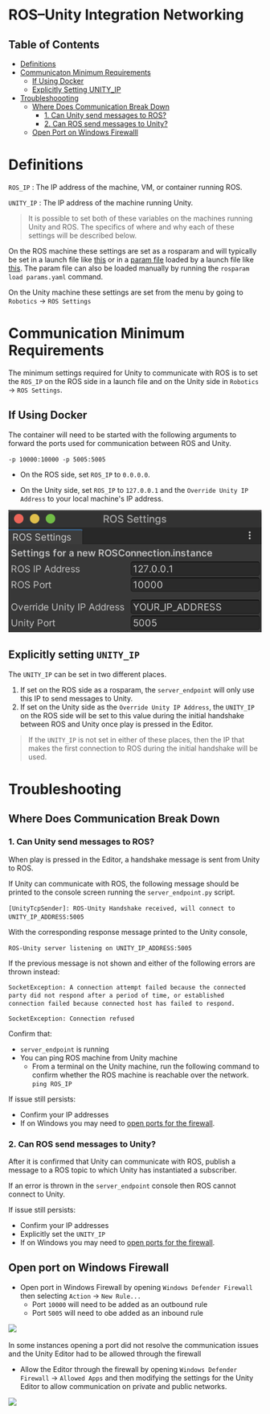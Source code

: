 # ROS–Unity Integration Networking

## Table of Contents
- [Definitions](#definitions)
- [Communicaton Minimum Requirements](#communication-minimum-requirements)
	- [If Using Docker](#if-using-docker)
	- [Explicitly Setting UNITY_IP](#explicitly-setting-unity_ip)
- [Troubleshoooting](#troubleshooting)
	- [Where Does Communication Break Down](#where-does-communication-break-down)
		- [1. Can Unity send messages to ROS?](#1-can-unity-send-messages-to-ros)
		- [2. Can ROS send messages to Unity?](#2-can-ros-send-messages-to-unity)
	- [Open Port on Windows Firewalll](#open-port-on-windows-firewall)

# Definitions

`ROS_IP` : The IP address of the machine, VM, or container running ROS.

`UNITY_IP` : The IP address of the machine running Unity.

> It is possible to set both of these variables on the machines running Unity and ROS. The specifics of where and why each of these settings will be described below.

On the ROS machine these settings are set as a rosparam and will typically be set in a launch file like [this](https://github.com/Unity-Technologies/Unity-Robotics-Hub/blob/main/tutorials/ros_packages/robotics_demo/launch/robo_demo.launch) or in a [param file](https://github.com/Unity-Technologies/Unity-Robotics-Hub/blob/main/tutorials/pick_and_place/ROS/src/niryo_moveit/config/params.yaml) loaded by a launch file like [this](https://github.com/Unity-Technologies/Unity-Robotics-Hub/blob/main/tutorials/pick_and_place/ROS/src/niryo_moveit/launch/part_3.launch#L2). The param file can also be loaded manually by running the `rosparam load params.yaml` command.

On the Unity machine these settings are set from the menu by going to `Robotics` -> `ROS Settings`


# Communication Minimum Requirements

The minimum settings required for Unity to communicate with ROS is to set the `ROS_IP` on the ROS side in a launch file and on the Unity side in `Robotics` -> `ROS Settings`.

## If Using Docker

The container will need to be started with the following arguments to forward the ports used for communication between ROS and Unity.

`-p 10000:10000 -p 5005:5005`


- On the ROS side, set `ROS_IP` to `0.0.0.0`.

- On the Unity side, set `ROS_IP` to `127.0.0.1` and the `Override Unity IP Address` to your local machine's IP address.

![](images/troubleshoot-docker-unity.png)

## Explicitly setting `UNITY_IP`

The `UNITY_IP` can be set in two different places.

1. If set on the ROS side as a rosparam, the `server_endpoint` will only use this IP to send messages to Unity.
1. If set on the Unity side as the `Override Unity IP Address`, the `UNITY_IP` on the ROS side will be set to this value during the initial handshake between ROS and Unity once play is pressed in the Editor.

> If the `UNITY_IP` is not set in either of these places, then the IP that makes the first connection to ROS during the initial handshake will be used.

# Troubleshooting

## Where Does Communication Break Down

### 1. Can Unity send messages to ROS?

When play is pressed in the Editor, a handshake message is sent from Unity to ROS.

If Unity can communicate with ROS, the following message should be printed to the console screen running the `server_endpoint.py` script.

```[UnityTcpSender]: ROS-Unity Handshake received, will connect to UNITY_IP_ADDRESS:5005```

With the corresponding response message printed to the Unity console,

```ROS-Unity server listening on UNITY_IP_ADDRESS:5005```


If the previous message is not shown and either of the following errors are thrown instead:

```
SocketException: A connection attempt failed because the connected party did not respond after a period of time, or established connection failed because connected host has failed to respond.
```

```
SocketException: Connection refused
```

Confirm that:

- `server_endpoint` is running
- You can ping ROS machine from Unity machine
	- From a terminal on the Unity machine, run the following command to confirm whether the ROS machine is reachable over the network. ```ping ROS_IP```

If issue still persists:

- Confirm your IP addresses
- If on Windows you may need to [open ports for the firewall](#open-port-on-windows-firewall).

### 2. Can ROS send messages to Unity?

After it is confirmed that Unity can communicate with ROS, publish a message to a ROS topic to which Unity has instantiated a subscriber.

If an error is thrown in the `server_endpoint` console then ROS cannot connect to Unity.

If issue still persists:

- Confirm your IP addresses
- Explicitly set the `UNITY_IP`
- If on Windows you may need to [open ports for the firewall](#open-port-on-windows-firewall).

## Open port on Windows Firewall
- Open port in Windows Firewall by opening `Windows Defender Firewall` then selecting `Action` -> `New Rule...`
	- Port `10000` will need to be added as an outbound rule
	- Port `5005` will need to obe added as an inbound rule

![](images/troubleshoot-port-firewall.png)

In some instances opening a port did not resolve the communication issues and the Unity Editor had to be allowed through the firewall

- Allow the Editor through the firewall by opening `Windows Defender Firewall` -> `Allowed Apps` and then modifying the settings for the Unity Editor to allow communication on private and public networks.

![](images/troubleshoot-unity-firewall.png)





